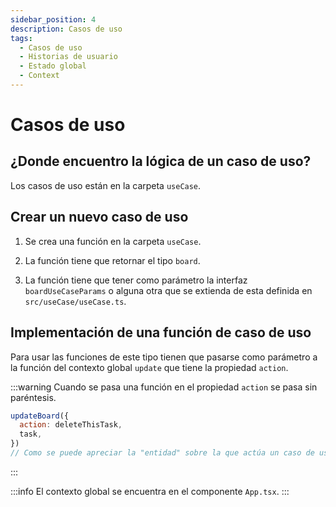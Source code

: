 ```yaml
---
sidebar_position: 4
description: Casos de uso
tags: 
  - Casos de uso
  - Historias de usuario
  - Estado global
  - Context
---
```


# Casos de uso

## ¿Donde encuentro la lógica de un caso de uso?

Los casos de uso están en la carpeta `useCase`.

## Crear un nuevo caso de uso

1. Se crea una función en la carpeta `useCase`.

2. La función tiene que retornar el tipo `board`.

3. La función tiene que tener como parámetro la interfaz `boardUseCaseParams` o alguna otra que se extienda de esta definida en `src/useCase/useCase.ts`.

## Implementación de una función de caso de uso

Para usar las funciones de este tipo tienen que pasarse como parámetro a la función del contexto global `update` que tiene la propiedad `action`.

:::warning
  Cuando se pasa una función en el propiedad `action` se pasa sin paréntesis.

  ```jsx
  updateBoard({
    action: deleteThisTask,
    task,
  })
  // Como se puede apreciar la "entidad" sobre la que actúa un caso de uso se pasa por separado.
  ```
:::

:::info
El contexto global se encuentra en el componente `App.tsx`.
:::
